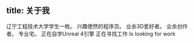 title: 关于我
---

辽宁工程技术大学学生一枚。
兴趣使然的程序员。
业余3D爱好者。
业余创作者。
专业宅。
正在自学Unreal 4引擎
正在寻找工作
Is looking for work
